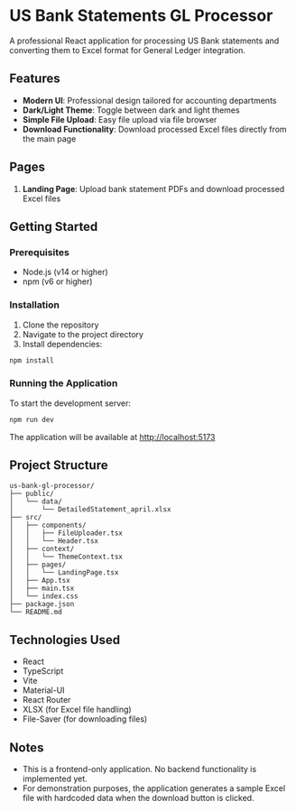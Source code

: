 # US Bank Statements GL Processor

A professional React application for processing US Bank statements and converting them to Excel format for General Ledger integration.

## Features

- **Modern UI**: Professional design tailored for accounting departments
- **Dark/Light Theme**: Toggle between dark and light themes
- **Simple File Upload**: Easy file upload via file browser
- **Download Functionality**: Download processed Excel files directly from the main page

## Pages

1. **Landing Page**: Upload bank statement PDFs and download processed Excel files

## Getting Started

### Prerequisites

- Node.js (v14 or higher)
- npm (v6 or higher)

### Installation

1. Clone the repository
2. Navigate to the project directory
3. Install dependencies:

```bash
npm install
```

### Running the Application

To start the development server:

```bash
npm run dev
```

The application will be available at [http://localhost:5173](http://localhost:5173)

## Project Structure

```
us-bank-gl-processor/
├── public/
│   └── data/
│       └── DetailedStatement_april.xlsx
├── src/
│   ├── components/
│   │   ├── FileUploader.tsx
│   │   └── Header.tsx
│   ├── context/
│   │   └── ThemeContext.tsx
│   ├── pages/
│   │   └── LandingPage.tsx
│   ├── App.tsx
│   ├── main.tsx
│   └── index.css
├── package.json
└── README.md
```

## Technologies Used

- React
- TypeScript
- Vite
- Material-UI
- React Router
- XLSX (for Excel file handling)
- File-Saver (for downloading files)

## Notes

- This is a frontend-only application. No backend functionality is implemented yet.
- For demonstration purposes, the application generates a sample Excel file with hardcoded data when the download button is clicked.
